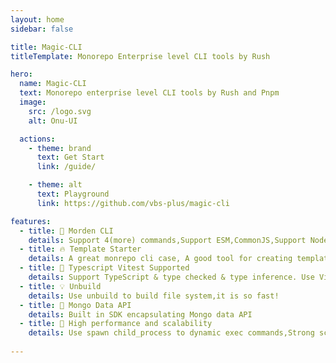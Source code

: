```yaml
---
layout: home
sidebar: false

title: Magic-CLI
titleTemplate: Monorepo Enterprise level CLI tools by Rush

hero:
  name: Magic-CLI
  text: Monorepo enterprise level CLI tools by Rush and Pnpm
  image: 
    src: /logo.svg
    alt: Onu-UI

  actions:
    - theme: brand
      text: Get Start
      link: /guide/

    - theme: alt
      text: Playground
      link: https://github.com/vbs-plus/magic-cli

features:
  - title: 🌈 Morden CLI
    details: Support 4(more) commands,Support ESM,CommonJS,Support NodeJS 12+.
  - title: 🔥 Template Starter
    details: A great monrepo cli case, A good tool for creating templates
  - title: 🎉 Typescript Vitest Supported
    details: Support TypeScript & type checked & type inference. Use Vitest to test packages feature.
  - title: 💡 Unbuild
    details: Use unbuild to build file system,it is so fast!
  - title: 🍬 Mongo Data API
    details: Built in SDK encapsulating Mongo data API
  - title: 💪 High performance and scalability
    details: Use spawn child_process to dynamic exec commands,Strong scalability
    
---
```


